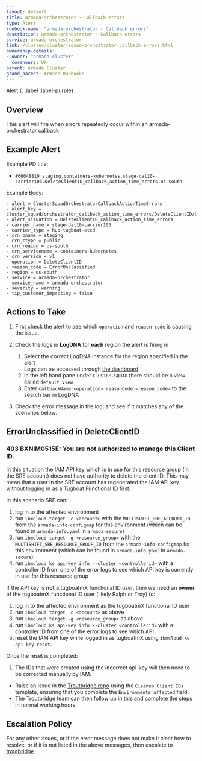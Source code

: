 ```yaml
---
layout: default
title: armada-orchestrator - Callback errors
type: Alert
runbook-name: "armada-orchestrator - Callback errors"
description: armada-orchestrator - Callback errors
service: armada-orchestrator
link: /cluster/cluster-squad-orchestrator-callback-errors.html
ownership-details:
- owner: "armada-cluster"
  corehours: UK
parent: Armada Cluster
grand_parent: Armada Runbooks
---
```


Alert
{: .label .label-purple}

## Overview

  This alert will fire when errors repeatedly occur within an armada-orchestrator callback

## Example Alert

  Example PD title:

  - `#60048810 staging.containers-kubernetes.stage-dal10-carrier103.DeleteClientID_callback_action_time_errors.us-south`

  Example Body:

  ```text
  - alert = ClusterSquadOrchestratorCallbackActionTimeErrors
  - alert_key = cluster_squad/orchestrator_callback_action_time_errors/DeleteClientID/ErrorUnclassified
  - alert_situation = DeleteClientID_callback_action_time_errors
  - carrier_name = stage-dal10-carrier103
  - carrier_type = hub-tugboat-etcd
  - crn_cname = staging
  - crn_ctype = public
  - crn_region = us-south
  - crn_servicename = containers-kubernetes
  - crn_version = v1
  - operation = DeleteClientID
  - reason_code = ErrorUnclassified
  - region = us-south
  - service = armada-orchestrator
  - service_name = armada-orchestrator
  - severity = warning
  - tip_customer_impacting = false
  ```

## Actions to Take

1. First check the alert to see which `operation` and `reason code` is causing the issue.
1. Check the logs in **LogDNA** for **each** region the alert is firing in

    1. Select the correct LogDNA instance for the region specified in the alert  
    Logs can be accessed through [the dashboard](https://alchemy-dashboard.containers.cloud.ibm.com) 
    1. In the left hand pane under `CLUSTER-SQUAD` there should be a view called `default view`
    1. Enter `callbackName:<operation> reasonCode:<reason_code>` to the search bar in LogDNA
1. Check the error message in the log, and see if it matches any of the scenarios below.

## ErrorUnclassified in DeleteClientID
### 403 BXNIM0515E: You are not authorized to manage this Client ID.

In this situation the IAM API key which is in use for this resource group (in the SRE account) does not have authority to delete the client ID.
This may mean that a user in the SRE account has regenerated the IAM API key without logging in as a Tugboat Functional ID first.

In this scenario SRE can:
1. log in to the affected environment
1. run `ibmcloud target -c <account>` with the `MULTISHIFT_SRE_ACCOUNT_ID` from the `armada-info-configmap` for this environment (which can be found in `armada-info.yaml` in `armada-secure`)
1. run `ibmcloud target -g <resource_group>` with the `MULTISHIFT_SRE_RESOURCE_GROUP_ID` from the `armada-info-configmap` for this environment (which can be found in `armada-info.yaml` in `armada-secure`)
1. run `ibmcloud ks api-key info --cluster <controllerid>` with a controller ID from one of the error logs to see which API key is currently in use for this resource group

If the API key is **not** a tugboatmX functional ID user, then we need an **owner** of the tugboatmX functional ID user (likely Ralph or Troy) to:
1. log in to the affected environment as the tugboatmX functional ID user
1. run `ibmcloud target -c <account>` as above
1. run `ibmcloud target -g <resource_group>` as above
1. run `ibmcloud ks api-key info --cluster <controllerid>` with a controller ID from one of the error logs to see which API
1. reset the IAM API key while logged in as tugboatmX using `ibmcloud ks api-key reset`.

Once  the reset is completed:
1. The IDs that were created using the incorrect api-key will then need to be corrected manually by IAM. 
  - Raise an issue in the [Troutbridge repo](https://github.ibm.com/alchemy-containers/troutbridge/issues/new/choose) using the `Cleanup Client IDs` template, ensuring that you complete the `Environments affected` field. 
  - The Troutbridge team can then follow up in this and complete the steps in normal working hours.

## Escalation Policy

For any other issues, or if the error message does not make it clear how to resolve, or if it is not listed in the above messages, then escalate to [troutbridge](https://ibm.pagerduty.com/escalation_policies#PQORC98)

